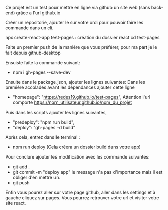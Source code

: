 Ce projet est un test pour mettre en ligne via github un site web (sans back-end) grâce a l'url github.io

Créer un repositorie, ajouter le sur votre ordi pour pouvoir faire les commande dans un cli.

npx create-react-app test-pages : création du dossier react
cd test-pages

Faite un premier push de la manière que vous préférer, pour ma part je le fait depuis github-desktop

Ensuiste faite la commande suivant:
- npm i gh-pages --save-dev

Ensuite dans le package.json, ajouter les lignes suivantes:
Dans les première accolades avant les dépendances ajouter cette ligne
- "homepage": "https://redes19.github.io/test-pages", Attention l'url comporte https://nom_utilisateur.github.io/nom_du_projet

Puis dans les scripts ajouter les lignes suivantes,
- "predeploy": "npm run build",
- "deploy": "gh-pages -d build"

Après cela, entrez dans le terminal :
- npm run deploy
(Cela créera un dossier build dans votre app)

Pour conclure ajouter les modification avec les commande suivantes:
- git add .
- git commit -m "deploy app"  le message n'a pas d'importance mais il est obliger d'en mettre un.
- git push

Enfin vous pourez aller sur votre page github, aller dans les settings et à gauche cliquez sur pages. Vous pourrez retrouver votre url et visiter votre site react.

